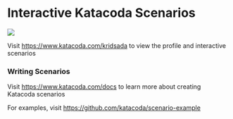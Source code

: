 # Interactive Katacoda Scenarios

[![](http://shields.katacoda.com/katacoda/kridsada/count.svg)](https://www.katacoda.com/kridsada "Get your profile on Katacoda.com")

Visit https://www.katacoda.com/kridsada to view the profile and interactive scenarios

### Writing Scenarios
Visit https://www.katacoda.com/docs to learn more about creating Katacoda scenarios

For examples, visit https://github.com/katacoda/scenario-example
